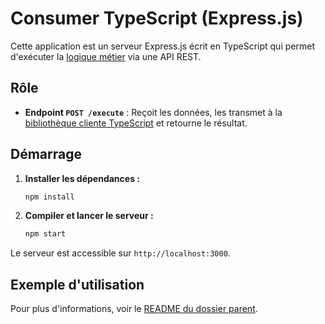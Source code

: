 # Consumer TypeScript (Express.js)

Cette application est un serveur Express.js écrit en TypeScript qui permet d'exécuter la [logique métier](../../business-logic-provider/README.md) via une API REST.

## Rôle

-   **Endpoint `POST /execute`** : Reçoit les données, les transmet à la [bibliothèque cliente TypeScript](../../business-logic-client-lib/ts/js-ts-business-logic-client-lib/README.md) et retourne le résultat.

## Démarrage

1.  **Installer les dépendances :**
    ```bash
    npm install
    ```

2.  **Compiler et lancer le serveur :**
    ```bash
    npm start
    ```

Le serveur est accessible sur `http://localhost:3000`.

## Exemple d'utilisation

Pour plus d'informations, voir le [README du dossier parent](../README.md).

